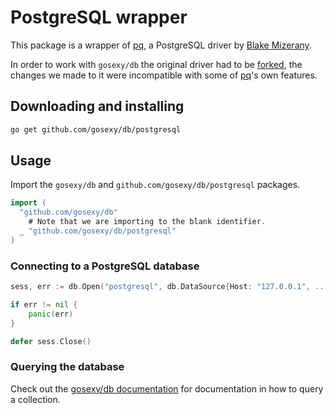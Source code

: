 # PostgreSQL wrapper

This package is a wrapper of [pq](https://github.com/bmizerany/pq), a PostgreSQL
driver by [Blake Mizerany](http://blakemizerany.com).

In order to work with `gosexy/db` the original driver had to be
[forked][1], the changes we made to it were incompatible with some of
[pq][1]'s own features.

## Downloading and installing

```sh
go get github.com/gosexy/db/postgresql
```

## Usage

Import the `gosexy/db` and `github.com/gosexy/db/postgresql` packages.

```go
import (
  "github.com/gosexy/db"
	# Note that we are importing to the blank identifier.
  _ "github.com/gosexy/db/postgresql"
)
```

### Connecting to a PostgreSQL database

```go
sess, err := db.Open("postgresql", db.DataSource{Host: "127.0.0.1", ...})

if err != nil {
	panic(err)
}

defer sess.Close()
```

### Querying the database

Check out the [gosexy/db documentation](/db) for documentation in how to query
a collection.

[1]: https://github.com/xiam/gopostgresql
